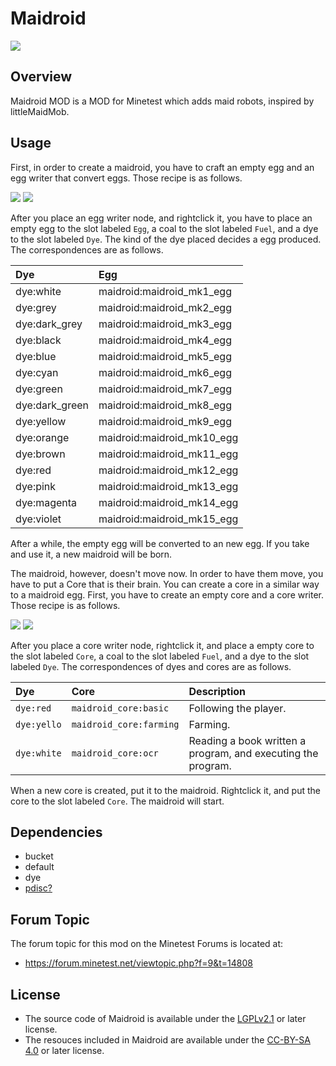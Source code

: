 # Maidroid

<img src=http://i.imgur.com/oWjrLtK.png>

## Overview

Maidroid MOD is a MOD for Minetest which adds maid robots, inspired by littleMaidMob.

## Usage

First, in order to create a maidroid, you have to craft an empty egg and an egg writer that convert eggs.
Those recipe is as follows.

<img src="http://i.imgur.com/6ZGQF4J.png" />
<img src="http://i.imgur.com/Y5tzPGM.png" />

After you place an egg writer node, and rightclick it, you have to place an empty egg to the slot labeled `Egg`, a coal to the slot labeled `Fuel`, and a dye to the slot labeled `Dye`.
The kind of the dye placed decides a egg produced.
The correspondences are as follows.

|Dye|Egg|
|:--|:--|
|dye:white|maidroid:maidroid_mk1_egg|
|dye:grey|maidroid:maidroid_mk2_egg|
|dye:dark_grey|maidroid:maidroid_mk3_egg|
|dye:black|maidroid:maidroid_mk4_egg|
|dye:blue|maidroid:maidroid_mk5_egg|
|dye:cyan|maidroid:maidroid_mk6_egg|
|dye:green|maidroid:maidroid_mk7_egg|
|dye:dark_green|maidroid:maidroid_mk8_egg|
|dye:yellow|maidroid:maidroid_mk9_egg|
|dye:orange|maidroid:maidroid_mk10_egg|
|dye:brown|maidroid:maidroid_mk11_egg|
|dye:red|maidroid:maidroid_mk12_egg|
|dye:pink|maidroid:maidroid_mk13_egg|
|dye:magenta|maidroid:maidroid_mk14_egg|
|dye:violet|maidroid:maidroid_mk15_egg|

After a while, the empty egg will be converted to an new egg.
If you take and use it, a new maidroid will be born.

The maidroid, however, doesn't move now.
In order to have them move, you have to put a Core that is their brain.
You can create a core in a similar way to a maidroid egg.
First, you have to create an empty core and a core writer.
Those recipe is as follows.

<img src="http://i.imgur.com/Sxnr38Y.png">
<img src="http://i.imgur.com/97VENIl.png">

After you place a core writer node, rightclick it, and place a empty core to the slot labeled `Core`, a coal to the slot labeled `Fuel`, and a dye to the slot labeled `Dye`.
The correspondences of dyes and cores are as follows.

|Dye|Core|Description|
|:--|:--|:--|
|`dye:red`|`maidroid_core:basic`|Following the player.|
|`dye:yello`|`maidroid_core:farming`|Farming.|
|`dye:white`|`maidroid_core:ocr`|Reading a book written a program, and executing the program.|

When a new core is created, put it to the maidroid.
Rightclick it, and put the core to the slot labeled `Core`.
The maidroid will start.

## Dependencies

- bucket
- default
- dye
- [pdisc?](https://github.com/HybridDog/pdisc)

## Forum Topic

The forum topic for this mod on the Minetest Forums is located at:

* https://forum.minetest.net/viewtopic.php?f=9&t=14808

## License

- The source code of Maidroid is available under the [LGPLv2.1](https://www.gnu.org/licenses/old-licenses/lgpl-2.1.txt) or later license.
- The resouces included in Maidroid are available under the [CC-BY-SA 4.0](https://creativecommons.org/licenses/by-sa/4.0/) or later license.
